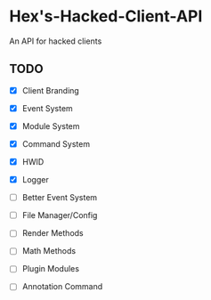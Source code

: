 # Hex's-Hacked-Client-API
An API for hacked clients

## TODO

- [x] Client Branding
- [x] Event System
- [x] Module System
- [x] Command System
- [x] HWID
- [x] Logger
- [ ] Better Event System
- [ ] File Manager/Config
- [ ] Render Methods
- [ ] Math Methods
- [ ] Plugin Modules 
- [ ] Annotation Command

